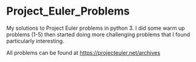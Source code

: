 # Project_Euler_Problems
My solutions to Project Euler problems in python 3. I did some warm up problems (1-5) then started doing more challenging problems that I found particularly interesting.

All problems can be found at https://projecteuler.net/archives
